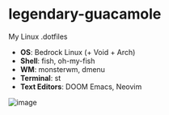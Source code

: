# legendary-guacamole
My Linux .dotfiles

- **OS**: Bedrock Linux (+ Void + Arch)
- **Shell**: fish, oh-my-fish
- **WM**: monsterwm, dmenu
- **Terminal**: st
- **Text Editors**: DOOM Emacs, Neovim

![image](https://user-images.githubusercontent.com/115636509/198839223-108ed50d-e0c8-4858-af7d-b4ff8596887c.png)

